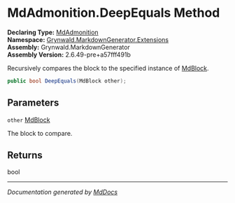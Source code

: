 ﻿<!--  
  <auto-generated>   
    The contents of this file were generated by a tool.  
    Changes to this file may be list if the file is regenerated  
  </auto-generated>   
-->

# MdAdmonition.DeepEquals Method

**Declaring Type:** [MdAdmonition](../index.md)  
**Namespace:** [Grynwald.MarkdownGenerator.Extensions](../../index.md)  
**Assembly:** Grynwald.MarkdownGenerator  
**Assembly Version:** 2.6.49\-pre+a57fff491b

Recursively compares the block to the specified instance of [MdBlock](../../../MdBlock/index.md).

```csharp
public bool DeepEquals(MdBlock other);
```

## Parameters

`other`  [MdBlock](../../../MdBlock/index.md)

The block to compare.

## Returns

bool

___

*Documentation generated by [MdDocs](https://github.com/ap0llo/mddocs)*
